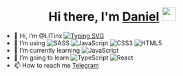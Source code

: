 <h1 align="center">Hi there, I'm <a href="https://github.com/LITinx/" target="_blank">Daniel</a> 
<img src="https://github.com/blackcater/blackcater/raw/main/images/Hi.gif" height="32"/></h1>

- 👋 Hi, I’m @LITinx
[![Typing SVG](https://readme-typing-svg.herokuapp.com?font=Montserrat&color=%23B1DCF7&size=16&lines=Frontend+Developer+%7C+Computer+Science+student)](https://git.io/typing-svg)
- 👀 I’m using ![SASS](https://img.shields.io/badge/SASS-hotpink.svg?style=for-the-badge&logo=SASS&logoColor=white) ![JavaScript](https://img.shields.io/badge/javascript-%23323330.svg?style=for-the-badge&logo=javascript&logoColor=%23F7DF1E) 	![CSS3](https://img.shields.io/badge/css3-%231572B6.svg?style=for-the-badge&logo=css3&logoColor=white) ![HTML5](https://img.shields.io/badge/html5-%23E34F26.svg?style=for-the-badge&logo=html5&logoColor=white)
- 🌱 I’m currently learning ![JavaScript](https://img.shields.io/badge/javascript-%23323330.svg?style=for-the-badge&logo=javascript&logoColor=%23F7DF1E) 
- 💞️ I’m going to learn ![TypeScript](https://img.shields.io/badge/typescript-%23007ACC.svg?style=for-the-badge&logo=typescript&logoColor=white) 	![React](https://img.shields.io/badge/react-%2320232a.svg?style=for-the-badge&logo=react&logoColor=%2361DAFB)
- 📫 How to reach me <a href="https://t.me/danielkuruchbekov" target="_blank">Telegram</a>

<!---
LITinx/LITinx is a ✨ special ✨ repository because its `README.md` (this file) appears on your GitHub profile.
You can click the Preview link to take a look at your changes.
--->
